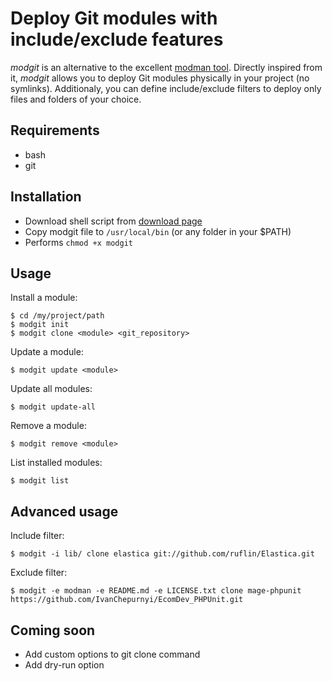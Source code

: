 # Deploy Git modules with include/exclude features

*modgit* is an alternative to the excellent [modman tool](http://code.google.com/p/module-manager/). Directly inspired from it, *modgit* allows you to deploy Git modules physically in your project (no symlinks). Additionaly, you can define include/exclude filters to deploy only files and folders of your choice.

## Requirements

* bash
* git

## Installation

* Download shell script from [download page](https://github.com/jreinke/modgit/downloads)
* Copy modgit file to `/usr/local/bin` (or any folder in your $PATH)
* Performs `chmod +x modgit`

## Usage

Install a module:

    $ cd /my/project/path
    $ modgit init
    $ modgit clone <module> <git_repository>

Update a module:

    $ modgit update <module>

Update all modules:

    $ modgit update-all

Remove a module:

    $ modgit remove <module>

List installed modules:

    $ modgit list

## Advanced usage

Include filter:

    $ modgit -i lib/ clone elastica git://github.com/ruflin/Elastica.git

Exclude filter:

    $ modgit -e modman -e README.md -e LICENSE.txt clone mage-phpunit https://github.com/IvanChepurnyi/EcomDev_PHPUnit.git

## Coming soon

* Add custom options to git clone command
* Add dry-run option
